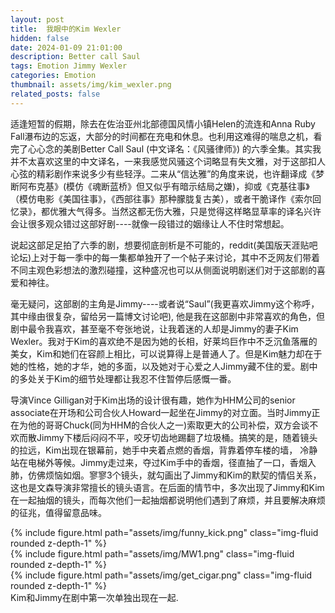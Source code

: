 ```yaml
---
layout: post
title:  我眼中的Kim Wexler
hidden: false
date: 2024-01-09 21:01:00
description: Better call Saul
tags: Emotion Jimmy Wexler
categories: Emotion
thumbnail: assets/img/kim_wexler.png
related_posts: false
---
```

适逢短暂的假期，除去在佐治亚州北部德国风情小镇Helen的流连和Anna Ruby Fall瀑布边的忘返，大部分的时间都在充电和休息。也利用这难得的喘息之机，看完了心心念的美剧Better Call Saul (中文译名：《风骚律师》) 的六季全集。其实我并不太喜欢这里的中文译名，一来我感觉风骚这个词略显有失文雅，对于这部扣人心弦的精彩剧作来说多少有些轻浮。二来从“信达雅”的角度来说，也许翻译成《梦断阿布克基》(模仿《魂断蓝桥》但又似乎有暗示结局之嫌)，抑或《克基往事》（模仿电影《美国往事》，《西部往事》那种朦胧复古美），或者干脆译作《索尔回忆录》，都优雅大气得多。当然这都无伤大雅，只是觉得这样略显草率的译名兴许会让很多观众错过这部好剧----就像一段错过的姻缘让人不住时常想起。

说起这部足足拍了六季的剧，想要彻底剖析是不可能的，reddit(美国版天涯贴吧论坛)上对于每一季中的每一集都单独开了一个帖子来讨论，其中不乏网友们带着不同主观色彩想法的激烈碰撞，这种盛况也可以从侧面说明剧迷们对于这部剧的喜爱和神往。

毫无疑问，这部剧的主角是Jimmy----或者说“Saul”(我更喜欢Jimmy这个称呼，其中缘由很复杂，留给另一篇博文讨论吧), 他是我在这部剧中非常喜欢的角色，但剧中最令我喜欢，甚至毫不夸张地说，让我着迷的人却是Jimmy的妻子Kim Wexler。我对于Kim的喜欢绝不是因为她的长相，好莱坞巨作中不乏沉鱼落雁的美女，Kim和她们在容颜上相比，可以说算得上是普通人了。但是Kim魅力却在于她的性格，她的才华，她的多面，以及她对于心爱之人Jimmy藏不住的爱。剧中的多处关于Kim的细节处理都让我忍不住暂停后感慨一番。

导演Vince Gilligan对于Kim出场的设计很有趣，她作为HHM公司的senior associate在开场和公司合伙人Howard一起坐在Jimmy的对立面。当时Jimmy正在为他的哥哥Chuck(同为HHM的合伙人之一)索取更大的公司补偿，双方会谈不欢而散Jimmy下楼后闷闷不平，咬牙切齿地踢翻了垃圾桶。搞笑的是，随着镜头的拉远，Kim出现在银幕前，她手中夹着点燃的香烟，背靠着停车楼的墙， 冷静站在电梯外等候。Jimmy走过来，夺过Kim手中的香烟，径直抽了一口，香烟入肺，仿佛烦恼如烟。寥寥3个镜头，就勾画出了Jimmy和Kim的默契的情侣关系，这也是文森导演非常擅长的镜头语言。在后面的情节中，多次出现了Jimmy和Kim在一起抽烟的镜头，而每次他们一起抽烟都说明他们遇到了麻烦，并且要解决麻烦的征兆，值得留意品味。
<div class="row mt-3">
    <div class="col-sm mt-3 mt-md-0">
        {% include figure.html path="assets/img/funny_kick.png" class="img-fluid rounded z-depth-1" %}
    </div>
    <div class="col-sm mt-3 mt-md-0">
        {% include figure.html path="assets/img/MW1.png" class="img-fluid rounded z-depth-1" %}
    </div>
    <div class="col-sm mt-3 mt-md-0">
        {% include figure.html path="assets/img/get_cigar.png" class="img-fluid rounded z-depth-1" %}
    </div> 
</div>
<div class="caption">
    Kim和Jimmy在剧中第一次单独出现在一起.
</div>



